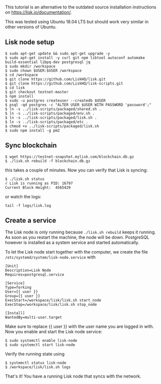 This tutorial is an alternative to the outdated source installation instructions on https://lisk.io/documentation/.

This was tested using Ubuntu 18.04 LTS but should work very similar in other versions of Ubuntu.

## Lisk node setup

```
$ sudo apt-get update && sudo apt-get upgrade -y
$ sudo apt-get install -y curl git npm libtool autoconf automake build-essential libpq-dev postgresql jq
$ sudo mkdir /workspace
$ sudo chown $USER:$USER /workspace
$ cd /workspace
$ git clone https://github.com/LiskHQ/lisk.git
$ git clone https://github.com/LiskHQ/lisk-scripts.git
$ cd lisk
$ git checkout testnet-master
$ npm install
$ sudo -u postgres createuser --createdb $USER
$ psql -qd postgres -c "ALTER USER $USER WITH PASSWORD 'password';"
$ ln -s ../lisk-scripts/packaged/shared.sh .
$ ln -s ../lisk-scripts/packaged/env.sh .
$ ln -s ../lisk-scripts/packaged/lisk.sh .
$ ln -s ../lisk-scripts/packaged/etc .
$ chmod +x ../lisk-scripts/packaged/lisk.sh
$ sudo npm install -g pm2
```

## Sync blockchain

```
$ wget https://testnet-snapshot.mylisk.com/blockchain.db.gz 
$ ./lisk.sh rebuild -f blockchain.db.gz
```

this takes a couple of minutes. Now you can verify that Lisk is syncing:

```
$ ./lisk.sh status
√ Lisk is running as PID: 16797
Current Block Height:  4565429
```

or watch the logs:

```
tail -f logs/lisk.log
```

## Create a service

The Lisk node is only running because `./lisk.sh rebuild` keeps it running. As soon as you restart the machine, the node will be down. PostgreSQL however is installed as a system service and started automatically.

To let the Lisk node start together with the computer, we create the file `/etc/systemd/system/lisk-node.service` with

```
[Unit]
Description=Lisk Node
Requires=postgresql.service

[Service]
Type=forking
User={{ user }}
Group={{ user }}
ExecStart=/workspace/lisk/lisk.sh start_node
ExecStop=/workspace/lisk/lisk.sh stop_node

[Install]
WantedBy=multi-user.target
```

Make sure to replace {{ user }} with the user name you are logged in with. Now you enable and start the Lisk node service:

```
$ sudo systemctl enable lisk-node
$ sudo systemctl start lisk-node
```

Verify the running state using

```
$ systemctl status lisk-node
$ /workspace/lisk/lisk.sh logs
```

That's it! You have a running Lisk node that syncs with the network.